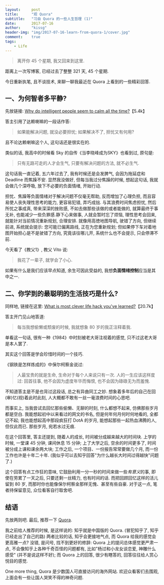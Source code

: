 ```yaml
---
layout:	    post
title:      "观 Quora"
subtitle:   "习自 Quora 的一些人生哲理 (1)"
date:       2017-07-16
author:     "kissg"
header-img: "img/2017-07-16-learn-from-quora-1/cover.jpg"
comment:    true
tags:
    - Life
---
```


> 离开你 45 个星期, 我又回来到这里.


距离上一次写博客, 已经过去了整整 321 天, 45 个星期.

今日重新执笔, 且不谈技术, 来聊一聊我最近在 Quora 上看到的一些精彩回答.

## 一、为何智者多平静?

先放链接: [Why do intelligent people seem to calm all the time?](https://www.quora.com/Why-do-intelligent-people-seem-to-be-calm-all-the-time/answer/Domen-Grabec?srid=uiHgX)【5.4k】

答主引用了达赖喇嘛的一段话作答:

> 如果能解决问题, 就没必要担忧; 如果解决不了, 担忧又有何用?

且不论达赖喇嘛这个人, 这句话还是很实在的.

类似的话, 我高中的时候看 Sky 的自传《当李晓峰成为SKY》也看到过, 原句是:

> 只有无路可走的人才会生气, 只要有解决问题的方法, 就不必生气. 

这句话我一直记着, 五六年过去了, 我有时候还是会发脾气, 会因为拖延症和 Deadline 而焦躁不安. 显然我没做好, 但每当我过分焦躁的时候, 想起这句话, 我就会做几个深呼吸, 放下不必要的负面情绪, 开始行动.

担忧、焦躁等负面情绪对于解决问题不仅毫无帮助, 反而增加了心理负担, 而且容易使人丧失理性思考的能力, 更容易犯错, 弄巧成拙. 与其浪费时间焦虑担忧, 然后所忧之事成真, 带来深深的挫败感, 不如去做那些该做的或者能做的, 就算最终于事无补, 也能减少一些负罪感.静下心来做事, 人就会暂时忘了烦恼, 理性思考会回来, 就能针对当前情况重新规划, 合理安排. 就像用高徳地图导航, 驶错了方向, 但继续前进, 系统就会提示: 您可能已偏离路线, 正在为您重新规划; 但如果停下车对着地图开始担心是不是驶错了方向, 究竟该往哪儿开, 系统什么也不会提示, 只会停滞不前.

今天看了《教父1》, 教父 Vito 说:

> 我花了一辈子, 就学会了小心.

如果有什么是我们应该早点知道, 余生可因此受益的, 我想**负面情绪控制**应当是其中之一.

## 二、你学到的最聪明的生活技巧是什么?

同样地, 链接在这里: [What is most clever life hack you've learned?](https://www.quora.com/What-is-the-most-clever-life-hack-youve-learned/answer/Erick-Diaz-16?srid=uiHgX)【20.7k】

答主开门见山地答道:

> 每当我想偷懒或颓废的时候, 我就想象 80 岁的我正注释着我.

单看这一句话, 很有一种《1984》中时刻被老大哥注视着的感觉, 只不过这老大哥是本人罢了.

其实这个回答是学会珍惜时间的一个技巧.

《钢铁是怎样炼成的》中保尔柯察金说过:

> 人最宝贵的就是生命, 生命对于每个人来说只有一次. 人的一生应该这样度过: 回首往事, 他不会因为虚度年华而悔恨, 也不会因为碌碌无为而羞愧.

不知道答主是不是也背过这段话, 总之有异曲同工之妙. 想象着多年后的自己在回(审)忆(视)着此时此刻, 人大概都不敢有一丝一毫浪费时间的心思吧.

而事实上, 当我尝试去回忆那些偷懒、无聊的时刻, 什么都想不起来, 仿佛那些岁月都是空白. 我能想起初中以来看过的网文的书名, 但是何年何月何时何地看的, 全都记不起; 我也能想起高中那段疯狂打 DotA 的岁月, 能想起那些一起热血沸腾的人, 但仅此而已. 那些岁月, 宛若水过无痕.

在这个回答里, 答主还提到, 随着人的成长, 时间被分成越来越大的时间块. 上学的时候, 一堂课 45 分钟, 课间休息 15 分钟; 上了大学之后, 空余的时间更多了, 时间被分成上课和课余两大块; 工作之后, 一个项目、一份报告常常要做几个月, 而一份工作也许是十年二十年. (我似乎可以去知乎回答"为什么越长大时间过得越快"问题了.)

这个回答有点工作狂的意味, 它鼓励利用一分一秒的时间来做一些*有意义*的事, 即使在劳累了一天之后, 只要还剩一丝精力, 也有时间的话. 而把回顾回忆这样的活儿留到 80 岁, 而那时你也能像保尔柯察金那样无愧、甚至有些自豪. 对于这一点, 笔者持保留意见, 众位看客自行取舍吧.

## 结语

先放两则吧. 最后, 推荐一下 [Quora](https://www.quora.com/).

我之前给人推荐的时候, 是这样说的: 知乎就是中国版的 Quora. (冒犯知乎了, 知乎已经走出了自己的路) 两者比较的话, 知乎会更接地气点, 而 Quora 给我的感觉会更高雅一点? 没错, 是问号, 找不到更好的修辞: Quora 上的提问总体感觉更严肃一点, 不会像知乎上各种千奇百怪的问题都有, 比如"杨过和小龙女谈恋爱, 神雕什么感受" (并不是说这样不好); 而 Quora 上的回答, 很少有瞎答的, 回答往往给人赏心悦目的感觉.

One more thing, Quora 是少数国人可直接访问的海外网站. 欢迎众看客们去围观, 上面会有一些让国人哭笑不得的神奇问题.
